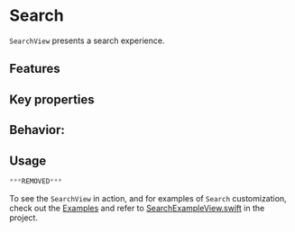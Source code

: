 # Search

`SearchView` presents a search experience.

## Features

## Key properties

## Behavior:

## Usage

```swift
***REMOVED***
```

To see the `SearchView` in action, and for examples of `Search` customization, check out the [Examples](../../Examples) and refer to [SearchExampleView.swift](../../Examples/Examples/SearchExampleView.swift) in the project.
